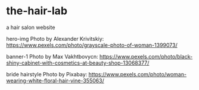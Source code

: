 # the-hair-lab

a hair salon website

hero-img Photo by Alexander Krivitskiy: https://www.pexels.com/photo/grayscale-photo-of-woman-1399073/

banner-1 Photo by Max Vakhtbovycn: https://www.pexels.com/photo/black-shiny-cabinet-with-cosmetics-at-beauty-shop-13068377/

bride hairstyle
Photo by Pixabay: https://www.pexels.com/photo/woman-wearing-white-floral-hair-vine-355063/
